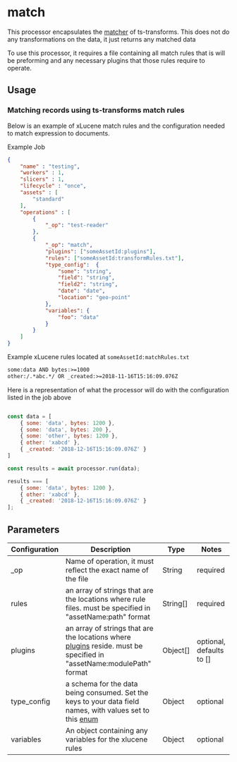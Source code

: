 # match

This processor encapsulates the [matcher](https://terascope.github.io/teraslice/docs/packages/ts-transforms/overview#matcher) of ts-transforms. This does not do any transformations on the data, it just returns any matched data

To use this processor, it requires a file containing all match rules that is will be preforming and any necessary plugins that those rules require to operate.


## Usage

### Matching records using ts-transforms match rules
Below is an example of xLucene match rules and the configuration needed to match expression to documents.

Example Job

```json
{
    "name" : "testing",
    "workers" : 1,
    "slicers" : 1,
    "lifecycle" : "once",
    "assets" : [
        "standard"
    ],
    "operations" : [
        {
            "_op": "test-reader"
        },
        {
            "_op": "match",
            "plugins": ["someAssetId:plugins"],
            "rules": ["someAssetId:transformRules.txt"],
            "type_config":  {
                "some": "string",
                "field": "string",
                "field2": "string",
                "date": "date",
                "location": "geo-point"
            },
            "variables": {
                "foo": "data"
            }
        }
    ]
}
```

Example xLucene rules located at `someAssetId:matchRules.txt`

```txt
some:data AND bytes:>=1000
other:/.*abc.*/ OR _created:>=2018-11-16T15:16:09.076Z
```

Here is a representation of what the processor will do with the configuration listed in the job above

```javascript

const data = [
    { some: 'data', bytes: 1200 },
    { some: 'data', bytes: 200 },
    { some: 'other', bytes: 1200 },
    { other: 'xabcd' },
    { _created: '2018-12-16T15:16:09.076Z' }
]

const results = await processor.run(data);

results === [
    { some: 'data', bytes: 1200 },
    { other: 'xabcd' },
    { _created: '2018-12-16T15:16:09.076Z' }
];
```



## Parameters

| Configuration | Description | Type |  Notes |
| --------- | -------- | ------ | ------ |
| _op | Name of operation, it must reflect the exact name of the file | String | required |
| rules | an array of strings that are the locations where rule files. must be specified in "assetName:path" format | String[] | required |
| plugins | an array of strings that are the locations where [plugins](https://terascope.github.io/teraslice/docs/packages/ts-transforms/plugins) reside. must be specified in "assetName:modulePath" format | Object[] | optional, defaults to [] |
| type_config | a schema for the data being consumed. Set the keys to your data field names, with values set to this [enum](https://terascope.github.io/teraslice/docs/packages/types/api/enums/xlucenefieldtype) | Object | optional |
| variables | An object containing any variables for the xlucene rules | Object | optional|
